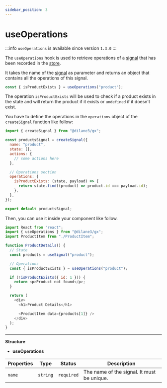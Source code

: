 ```yaml
---
sidebar_position: 3
---
```


# useOperations

:::info
`useOperations` is available since version `1.3.0`
:::

The `useOperations` hook is used to retrieve operations of a [signal](/docs/guide/signals.md) that has been recorded in the [store](/docs/guide/store.md).

It takes the name of the [signal](/docs/guide/signals.md) as parameter and returns an object that contains all the operations of this signal.

```js
const { isProductExists } = useOperations("product");
```

The operation `isProductExists` will be used to check if a product exists in the state and will return the product if it exists or `undefined` if it doesn't exist.

You have to define the operations in the `operations` object of the `createSignal` function like follow:

```js
import { createSignal } from "@dilane3/gx";

const productsSignal = createSignal({
  name: "product",
  state: [],
  actions: {
    // some actions here
  },

  // Operations section
  operations: {
    isProductExists: (state, payload) => {
      return state.find((product) => product.id === payload.id);
    },
  },
});

export default productsSignal;
```

Then, you can use it inside your component like follow.

```js
import React from "react";
import { useOperations } from "@dilane3/gx";
import ProductItem from "./ProductItem";

function ProductDetails() {
  // State
  const products = useSignal("product");

  // Operations
  const { isProductExists } = useOperations("product");

  if (!isProductExists({ id: 1 })) {
    return <p>Product not found</p>;
  }

  return (
    <div>
      <h1>Product Details</h1>

      <ProductItem data={products[1]} />
    </div>
  );
}
```

---

**Structure**

- **useOperations**

| Properties | Type     | Status     | Description                                |
| ---------- | -------- | ---------- | ------------------------------------------ |
| `name`     | `string` | `required` | The name of the signal. It must be unique. |
